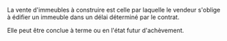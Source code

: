   
 La vente d'immeubles à construire est celle par laquelle le vendeur s'oblige à édifier un immeuble dans un délai déterminé par le contrat.  

  
 Elle peut être conclue à terme ou en l'état futur d'achèvement.  
